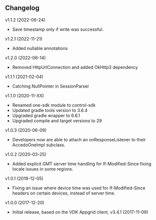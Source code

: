 ## Changelog ##

v1.1.2 (2022-06-24)

* Save timestamp only if write was successful.

v1.2.1 (2022-11-21)

* Added nullable annotations

v1.2.0 (2022-06-14)

* Removed HttpUrlConnection and added OkHttp3 dependency

v1.1.1 (2021-02-04)

* Catching NullPointer in SessionParser

v1.1.0 (2020-11-XX)

* Renamed one-sdk module to control-sdk
* Updated gradle tools version to 3.6.4
* Upgraded gradle wrapper to 6.6.1
* Upgraded compile and target versions to 29

v1.0.3 (2020-06-09)

* Developers now are able to attach an onResponseListener to their AccedoOneImpl subclass.

v1.0.2 (2020-03-25)

* Added explicit GMT server time handling for If-Modified-Since fixing locale issues in some regions.

v1.0.1 (2019-12-05)

* Fixing an issue where device time was used for If-Modified-Since headers on certain devices, instead of server time.

v1.0.0 (2017-12-20)

* Initial release, based on the VDK Appgrid client, v3.4.1 (2017-11-09)
